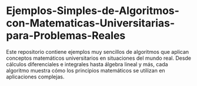 # Ejemplos-Simples-de-Algoritmos-con-Matematicas-Universitarias-para-Problemas-Reales
Este repositorio contiene ejemplos muy sencillos de algoritmos que aplican conceptos matemáticos universitarios en situaciones del mundo real. Desde cálculos diferenciales e integrales hasta álgebra lineal y más, cada algoritmo muestra cómo los principios matemáticos se utilizan en aplicaciones complejas.
